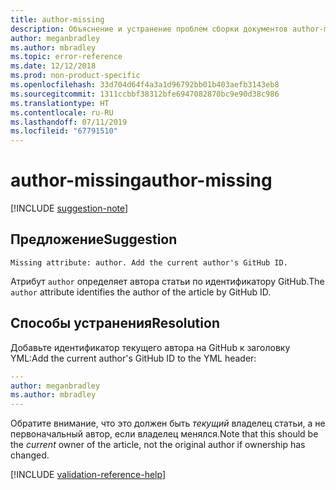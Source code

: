 ```yaml
---
title: author-missing
description: Объяснение и устранение проблем сборки документов author-missing
author: meganbradley
ms.author: mbradley
ms.topic: error-reference
ms.date: 12/12/2018
ms.prod: non-product-specific
ms.openlocfilehash: 33d704d64f4a3a1d96792bb01b403aefb3143eb8
ms.sourcegitcommit: 1311ccbbf38312bfe6947082870bc9e90d38c986
ms.translationtype: HT
ms.contentlocale: ru-RU
ms.lasthandoff: 07/11/2019
ms.locfileid: "67791510"
---
```

# <a name="author-missing"></a><span data-ttu-id="63f25-103">author-missing</span><span class="sxs-lookup"><span data-stu-id="63f25-103">author-missing</span></span>

[!INCLUDE [suggestion-note](includes/suggestion-note.md)]

## <a name="suggestion"></a><span data-ttu-id="63f25-104">Предложение</span><span class="sxs-lookup"><span data-stu-id="63f25-104">Suggestion</span></span>

`Missing attribute: author. Add the current author's GitHub ID.`

<span data-ttu-id="63f25-105">Атрибут `author` определяет автора статьи по идентификатору GitHub.</span><span class="sxs-lookup"><span data-stu-id="63f25-105">The `author` attribute identifies the author of the article by GitHub ID.</span></span> 

## <a name="resolution"></a><span data-ttu-id="63f25-106">Способы устранения</span><span class="sxs-lookup"><span data-stu-id="63f25-106">Resolution</span></span>

<span data-ttu-id="63f25-107">Добавьте идентификатор текущего автора на GitHub к заголовку YML:</span><span class="sxs-lookup"><span data-stu-id="63f25-107">Add the current author's GitHub ID to the YML header:</span></span>

```yml
---
author: meganbradley
ms.author: mbradley
---
```

<span data-ttu-id="63f25-108">Обратите внимание, что это должен быть *текущий* владелец статьи, а не первоначальный автор, если владелец менялся.</span><span class="sxs-lookup"><span data-stu-id="63f25-108">Note that this should be the *current* owner of the article, not the original author if ownership has changed.</span></span>

<!--make sure to add this file to your includes folder and verify the path-->
[!INCLUDE [validation-reference-help](includes/validation-reference-help.md)]
